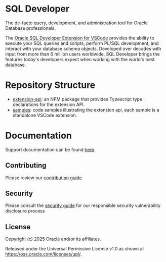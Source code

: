 # SQL Developer
The de-facto query, development, and administration tool for Oracle Database professionals.

The [Oracle SQL Developer Extension for VSCode](https://marketplace.visualstudio.com/items?itemName=Oracle.sql-developer) provides the ability to execute your SQL queries and scripts, perform PL/SQL development, and interact with your database schema objects. Developed over decades with input from more than 6 million users worldwide, SQL Developer brings the features today's developers expect when working with the world's best database.

# Repository Structure
- [extension-api](./extension-api): an NPM package that provides Typescript type declarations for the extension API.
- [samples](./samples): code samples illustrating the extension api, each sample is a standalone VSCode extension.

# Documentation
Support documentation can be found [here](https://docs.oracle.com/en/database/oracle/sql-developer-vscode/index.html).

## Contributing
Please review our [contribution guide](./CONTRIBUTING.md)

## Security
Please consult the [security guide](./SECURITY.md) for our responsible security vulnerability disclosure process

## License
Copyright (c) 2025 Oracle and/or its affiliates.

Released under the Universal Permissive License v1.0 as shown at https://oss.oracle.com/licenses/upl/.
